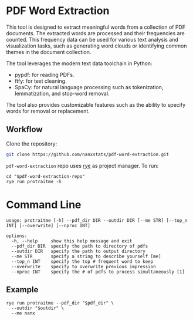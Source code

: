 # PDF Word Extraction

This tool is designed to extract meaningful words from a collection of PDF
documents. The extracted words are processed and their frequencies are counted.
This frequency data can be used for various text analysis and visualization
tasks, such as generating word clouds or identifying common themes in the
document collection.

The tool leverages the modern text data toolchain in Python:

- pypdf: for reading PDFs.
- ftfy: for text cleaning.
- SpaCy: for natural language processing such as
  tokenization, lemmatization, and stop-word removal.

The tool also provides customizable features such as the ability to specify
words for removal or replacement.

## Workflow

Clone the repository:

```bash
git clone https://github.com/nanxstats/pdf-word-extraction.git
```

`pdf-word-extraction` repo uses [rye](https://rye.astral.sh/) as project manager. To run:

```
cd "$pdf-word-extraction-repo"
rye run protraitme -h
```


# Command Line

```
usage: protraitme [-h] --pdf_dir DIR --outdir DIR [--me STR] [--top_n INT] [--overwrite] [--nproc INT]

options:
  -h, --help     show this help message and exit
  --pdf_dir DIR  specify the path to directory of pdfs
  --outdir DIR   specify the path to output directory
  --me STR       specify a string to describe yourself [me]
  --top_n INT    specify the top # frequent word to keep
  --overwrite    specify to overwrite previous impression
  --nproc INT    specify the # of pdfs to process simultaneously [1]
```

## Example

```
rye run protraitme --pdf_dir "$pdf_dir" \
  --outdir "$outdir" \
  --me nanx
```
